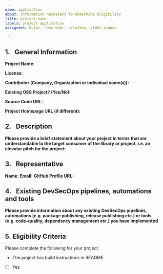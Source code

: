 ```yaml
---
name: application
about: Information necessary to determine eligibility
title: project-name
labels: project application
assignees: kulov, ross-bohr, szlatkow, aleks-ivanov

---
```


## 1.   General Information

**Project Name:**

**License:**

**Contributor (Company, Organization or individual name(s)):**

**Existing OSS Project? (Yes/No):**

**Source Code URL:**

**Project Homepage URL (if different):**

## 2.   Description
**Please provide a brief statement about your project in terms that are understandable to the target consumer of the library or project, i.e. an elevator pitch for the project:**

## 3.   Representative

**Name:**
**Email:**
**GitHub Profile URL:**

## 4.   Existing DevSecOps pipelines, automations and tools
**Please provide information about any existing DevSecOps pipelines, automations (e.g. package publishing, release publishing etc.) or tools (e.g. code-quality, dependency management etc.) you have implemented**

## 5.  Eligibility Criteria
Please complete the following for your project
* The project has build instructions in README.
- [ ] Yes
